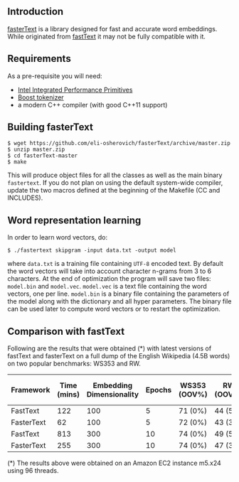 ## Introduction

[fasterText](https://github.com/eli-osherovich/fasterText) is a library designed for fast and accurate word embeddings. While originated from [fastText](https://fasttext.cc/) it may not be fully compatible with it.


## Requirements
As a pre-requisite you will need:
* [Intel Integrated Performance Primitives](https://software.intel.com/en-us/intel-ipp)
* [Boost tokenizer](https://www.boost.org/doc/libs/1_66_0/libs/tokenizer/)
* a modern C++ compiler (with good C++11 support)

## Building fasterText

```
$ wget https://github.com/eli-osherovich/fasterText/archive/master.zip
$ unzip master.zip
$ cd fasterText-master
$ make
```

This will produce object files for all the classes as well as the main binary `fastertext`.
If you do not plan on using the default system-wide compiler, update the two macros defined at the beginning of the Makefile (CC and INCLUDES).

## Word representation learning

In order to learn word vectors, do:

```
$ ./fastertext skipgram -input data.txt -output model
```

where `data.txt` is a training file containing `UTF-8` encoded text.
By default the word vectors will take into account character n-grams from 3 to 6 characters.
At the end of optimization the program will save two files: `model.bin` and `model.vec`.
`model.vec` is a text file containing the word vectors, one per line.
`model.bin` is a binary file containing the parameters of the model along with the dictionary and all hyper parameters.
The binary file can be used later to compute word vectors or to restart the optimization.

## Comparison with fastText

Following are the results that were obtained (*) with latest versions of fastText and fasterText on a full dump of the English Wikipedia (4.5B words) on two popular benchmarks: WS353 and RW.

​Framework | Time (mins) | Embedding Dimensionality | Epochs | ​WS353 (OOV%) | ​RW (OOV%) | ​RW common (OOV%)
----------|-------------|--------------------------|--------|--------------|-----------|----------------------
​FastText  |     ​122     ​| 100       ​               | 5  ​    | 71 (0%)      | ​44 (5%)   | ​44 (3%)
​FasterText|     ​62      ​| 100       ​               | 5      | ​72 (0%)      | ​43 (3%)   | ​43 (3%)
​FastText  |	​813     ​| 300                      | ​10     | ​74 (0%)      | ​49 (5%)   | 49 (3%)
​FasterText|     ​255     ​| 300   ​                   | 10     | ​74 (0%)      | ​47 (3%)   | ​48 (3%)


(*) The results above were obtained on an Amazon EC2 instance m5.x24 using 96 threads.
